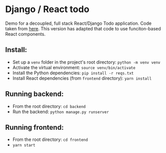 # Django / React todo

Demo for a decoupled, full stack React/Django Todo application. Code taken from [here](https://www.digitalocean.com/community/tutorials/build-a-to-do-application-using-django-and-react). This version has adapted that code to use funciton-based React components.

## Install:
- Set up a `venv` folder in the project's root directory: `python -m venv venv`
- Activate the virtual environment: `source venv/bin/activate`
- Install the Python dependencies: `pip install -r reqs.txt`
- Install React dependencies (from `frontend` directory): `yarn install`
## Running backend:
- From the root directory: `cd backend`
- Run the backend: `python manage.py runserver`

## Running frontend:
- From the root directory: `cd frontend`
- `yarn start`